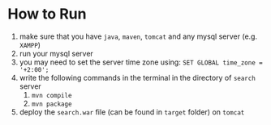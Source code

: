 # How to Run
1. make sure that you have `java`, `maven`, `tomcat` and any mysql server (e.g. `XAMPP`)
2. run your mysql server
3. you may need to set the server time zone using: `SET GLOBAL time_zone = '+2:00';`
4. write the following commands in the terminal in the directory of `search` server
   1. `mvn compile`
   2. `mvn package`
5. deploy the `search.war` file (can be found in `target` folder) on `tomcat`
   